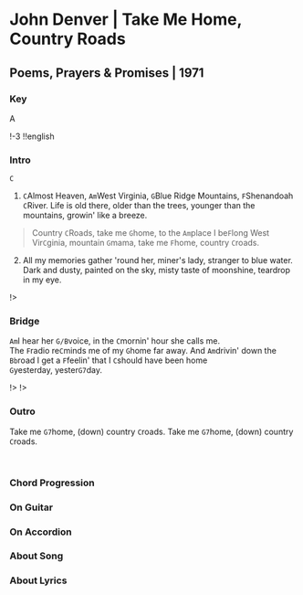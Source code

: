 # John Denver | Take Me Home, Country Roads
## Poems, Prayers & Promises | 1971

### Key
A
&nbsp;

!-3
!!english

### Intro
`C`

            
1. `C`Almost Heaven, `Am`West Virginia, `G`Blue Ridge Mountains, `F`Shenandoah `C`River.
  Life is old there, older than the trees, younger than the mountains, growin' like a breeze.
 

> Country `C`Roads, take me `G`home, to the `Am`place I be`F`long
> West Vir`C`ginia, mountain `G`mama, take me `F`home, country `C`roads.
 

2.  All my memories  gather 'round her, miner's lady, stranger to blue water.
  Dark and dusty, painted on the sky, misty taste of moonshine, teardrop in my eye.
 
!>
 
### Bridge
`Am`I hear her `G/B`voice, in the `C`mornin' hour she calls me.                
The `F`radio re`C`minds me of my `G`home far away.
And `Am`drivin' down the `Bb`road I get a `F`feelin' that I `C`should have been home           
`G`yesterday, yester`G7`day.
 
!>
!>
                            
### Outro
Take me `G7`home, (down) country `C`roads.
Take me `G7`home, (down) country `C`roads.


&nbsp;&nbsp;

### Chord Progression


### On Guitar


### On Accordion


### About Song


### About Lyrics
